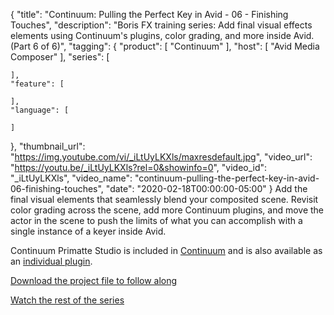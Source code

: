 {
  "title": "Continuum: Pulling the Perfect Key in Avid - 06 - Finishing Touches",
  "description": "Boris FX training series: Add final visual effects elements using Continuum's plugins, color grading, and more inside Avid. (Part 6 of 6)",
  "tagging": {
    "product": [
      "Continuum"
    ],
    "host": [
      "Avid Media Composer"
    ],
    "series": [

    ],
    "feature": [

    ],
    "language": [

    ]
  },
  "thumbnail_url": "https://img.youtube.com/vi/_iLtUyLKXls/maxresdefault.jpg",
  "video_url": "https://youtu.be/_iLtUyLKXls?rel=0&showinfo=0",
  "video_id": "_iLtUyLKXls",
  "video_name": "continuum-pulling-the-perfect-key-in-avid-06-finishing-touches",
  "date": "2020-02-18T00:00:00-05:00"
}
Add the final visual elements that seamlessly blend your composited scene. Revisit color grading across the scene, add more Continuum plugins, and move the actor in the scene to push the limits of what you can accomplish with a single instance of a keyer inside Avid. 

Continuum Primatte Studio is included in [Continuum](https://borisfx.com/products/continuum/ "Boris FX Continuum") and is also available as an [individual plugin](https://borisfx.com/products/continuum-filters/primatte-studio/ "Boris FX Continuum Primatte Studio plugin").

<a href="http://bit.ly/2vhPqhk" target="_blank">Download the project file to follow along</a>

[Watch the rest of the series](https://borisfx.com/videos/?tags=category:Pulling%20the%20Perfect%20Key&search= "Boris FX - Pulling the Perfect Key training series")
